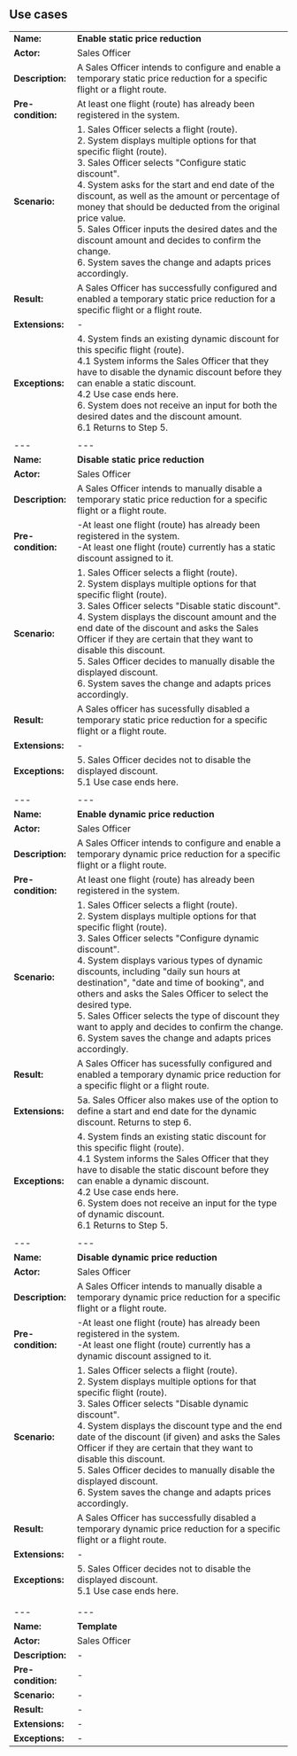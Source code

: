 ## Use cases


|   |   |
|---|---|
|**Name:**|**Enable static price reduction**|
|**Actor:**|Sales Officer|
|**Description:**|A Sales Officer intends to configure and enable a temporary static price reduction for a specific flight or a flight route.|
|**Pre-condition:**|At least one flight (route) has already been registered in the system.|
|**Scenario:**|1. Sales Officer selects a flight (route).<br> 2. System displays multiple options for that specific flight (route).<br> 3. Sales Officer selects "Configure static discount".<br> 4. System asks for the start and end date of the discount, as well as the amount or percentage of money that should be deducted from the original price value.<br> 5. Sales Officer inputs the desired dates and the discount amount and decides to confirm the change.<br> 6. System saves the change and adapts prices accordingly. |
|**Result:**|A Sales Officer has successfully configured and enabled a temporary static price reduction for a specific flight or a flight route.|
|**Extensions:**|-|
|**Exceptions:**|4. System finds an existing dynamic discount for this specific flight (route).<br> 4.1 System informs the Sales Officer that they have to disable the dynamic discount before they can enable a static discount.<br> 4.2 Use case ends here.<br> 6. System does not receive an input for both the desired dates and the discount amount.<br> 6.1 Returns to Step 5. |
|   |   |
|---|---|
|**Name:**|**Disable static price reduction**|
|**Actor:**|Sales Officer|
|**Description:**|A Sales Officer intends to manually disable a temporary static price reduction for a specific flight or a flight route.
|**Pre-condition:**|-At least one flight (route) has already been registered in the system.<br> -At least one flight (route) currently has a static discount assigned to it.|
|**Scenario:**|1. Sales Officer selects a flight (route).<br> 2. System displays multiple options for that specific flight (route).<br> 3. Sales Officer selects "Disable static discount".<br> 4. System displays the discount amount and the end date of the discount and asks the Sales Officer if they are certain that they want to disable this discount.<br> 5. Sales Officer decides to manually disable the displayed discount.<br> 6. System saves the change and adapts prices accordingly. |
|**Result:**|A Sales officer has sucessfully disabled a temporary static price reduction for a specific flight or a flight route.|
|**Extensions:**|-|
|**Exceptions:**|5. Sales Officer decides not to disable the displayed discount.<br> 5.1 Use case ends here. |
|   |   |
|---|---|
|**Name:**|**Enable dynamic price reduction**|
|**Actor:**|Sales Officer|
|**Description:**|A Sales Officer intends to configure and enable a temporary dynamic price reduction for a specific flight or a flight route.|
|**Pre-condition:**|At least one flight (route) has already been registered in the system.|
|**Scenario:**|1. Sales Officer selects a flight (route).<br> 2. System displays multiple options for that specific flight (route).<br> 3. Sales Officer selects "Configure dynamic discount".<br> 4. System displays various types of dynamic discounts, including "daily sun hours at destination", "date and time of booking", and others and asks the Sales Officer to select the desired type.<br> 5. Sales Officer selects the type of discount they want to apply and decides to confirm the change.<br> 6. System saves the change and adapts prices accordingly. |
|**Result:**|A Sales Officer has sucessfully configured and enabled a temporary dynamic price reduction for a specific flight or a flight route.|
|**Extensions:**|5a. Sales Officer also makes use of the option to define a start and end date for the dynamic discount. Returns to step 6.|
|**Exceptions:**|4. System finds an existing static discount for this specific flight (route).<br> 4.1 System informs the Sales Officer that they have to disable the static discount before they can enable a dynamic discount.<br> 4.2 Use case ends here.<br> 6. System does not receive an input for the type of dynamic discount.<br> 6.1 Returns to Step 5. |
|   |   |
|---|---|
|**Name:**|**Disable dynamic price reduction**|
|**Actor:**|Sales Officer|
|**Description:**|A Sales Officer intends to manually disable a temporary dynamic price reduction for a specific flight or a flight route.|
|**Pre-condition:**|-At least one flight (route) has already been registered in the system.<br> -At least one flight (route) currently has a dynamic discount assigned to it.|
|**Scenario:**|1. Sales Officer selects a flight (route).<br> 2. System displays multiple options for that specific flight (route).<br> 3. Sales Officer selects "Disable dynamic discount".<br> 4. System displays the discount type and the end date of the discount (if given) and asks the Sales Officer if they are certain that they want to disable this discount.<br> 5. Sales Officer decides to manually disable the displayed discount.<br> 6. System saves the change and adapts prices accordingly.  |
|**Result:**|A Sales Officer has successfully disabled a temporary dynamic price reduction for a specific flight or a flight route.|
|**Extensions:**|-|
|**Exceptions:**|5. Sales Officer decides not to disable the displayed discount.<br> 5.1 Use case ends here. |
|   |   |
|   |   |
|---|---|
|**Name:**|**Template**|
|**Actor:**|Sales Officer|
|**Description:**|-|
|**Pre-condition:**|-|
|**Scenario:**|-|
|**Result:**|-|
|**Extensions:**|-|
|**Exceptions:**|-|
